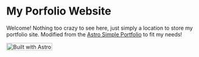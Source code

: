 # My Porfolio Website

Welcome! Nothing too crazy to see here, just simply a location to store my portfolio site. Modified from the [Astro Simple Portfolio](https://github.com/vito8916/simple-portfolio) to fit my needs!


<a href="https://astro.build"><img src="https://astro.badg.es/v2/built-with-astro/tiny.svg" alt="Built with Astro" width="120" height="20"></a>